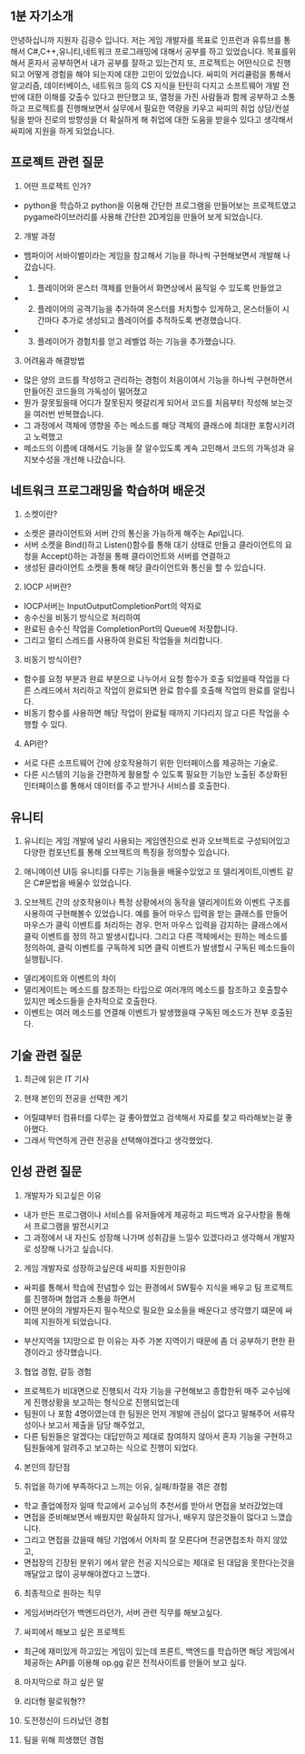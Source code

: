 ## 1분 자기소개 
안녕하십니까 지원자 김광수 입니다.
저는 게임 개발자를 목표로 인프런과 유튜브를 통해서 C#,C++,유니티,네트워크 프로그래밍에 대해서 공부를 하고 있었습니다.
목표를위해서 혼자서 공부하면서 내가 공부를 잘하고 있는건지 또, 프로젝트는 어떤식으로 진행되고 어떻게 경험을 해야 되는지에 대한 고민이 있었습니다.
싸피의 커리큘럼을 통해서 알고리즘, 데이터베이스, 네트워크 등의 CS 지식을 탄탄히 다지고 소프트웨어 개발 전반에 대한 이해를 갖출수 있다고 판단했고 
또, 열정을 가진 사람들과 함께 공부하고 소통하고 프로젝트를 진행해보면서 실무에서 필요한 역량을 키우고 
싸피의 취업 상담/컨설팅을 받아 진로의 방향성을 더 확실하게 해 취업에 대한 도움을 받을수 있다고 생각해서 싸피에 지원을 하게 되었습니다.


## 프로젝트 관련 질문

1. 어떤 프로젝트 인가?
- python을 학습하고 python을 이용해 간단한 프로그램을 만들어보는 프로젝트였고 pygame라이브러리를 사용해 간단한 2D게임을 만들어 보게 되었습니다.

2. 개발 과정
- 뱀파이어 서바이벌이라는 게임을 참고해서 기능을 하나씩 구현해보면서 개발해 나갔습니다.
- 1. 플레이어와 몬스터 객체를 만들어서 화면상에서 움직일 수 있도록 만들었고
- 2. 플레이어의 공격기능을 추가하여 몬스터를 처치할수 있게하고, 몬스터들이 시간마다 추가로 생성되고 플레이어를 추적하도록 변경했습니다.
- 3. 플레이어가 경험치를 얻고 레벨업 하는 기능을 추가했습니다.

3. 어려움과 해결방법

- 많은 양의 코드를 작성하고 관리하는 경험이 처음이여서 기능을 하나씩 구현하면서 만들어진 코드들의 가독성이 떨어졌고
- 뭔가 잘못됬을때 어디가 잘못된지 헷갈리게 되어서 코드를 처음부터 작성해 보는것을 여러번 반복했습니다.
- 그 과정에서 객체에 영향을 주는 메소드를 해당 객체의 클래스에 최대한 포함시키려고 노력했고
- 메소드의 이름에 대해서도 기능을 잘 알수있도록 계속 고민해서 코드의 가독성과 유지보수성을 개선해 나갔습니다.

## 네트워크 프로그래밍을 학습하며 배운것

1. 소켓이란?
- 소켓은 클라이언트와 서버 간의 통신을 가능하게 해주는 Api입니다.
- 서버 소켓을 Bind()하고 Listen()함수를 통해 대기 상태로 만들고 클라이언트의 요청을 Accept()하는 과정을 통해 클라이언트와 서버를 연결하고
- 생성된 클라이언트 소켓을 통해 해당 클라이언트와 통신을 할 수 있습니다.

2. IOCP 서버란?
- IOCP서버는 InputOutputCompletionPort의 약자로 
- 송수신을 비동기 방식으로 처리하여
- 완료된 송수신 작업을 CompletionPort의 Queue에 저장합니다.
- 그리고 멀티 스레드를 사용하여 완료된 작업들을 처리합니다.

3. 비동기 방식이란?
- 함수를 요청 부분과 완료 부분으로 나누어서 요청 함수가 호출 되었을때 작업을 다른 스레드에서 처리하고 작업이 완료되면 완료 함수를 호출해 작업의 완료를 알립니다.
- 비동기 함수를 사용하면 해당 작업이 완료될 때까지 기다리지 않고 다른 작업을 수행할 수 있다.

4. API란?
- 서로 다른 소프트웨어 간에 상호작용하기 위한 인터페이스를 제공하는 기술로.
- 다른 시스템의 기능을 간편하게 활용할 수 있도록 필요한 기능만 노출된 추상화된 인터페이스를 통해서 데이터를 주고 받거나 서비스를 호출한다.

## 유니티
1. 유니티는 게임 개발에 널리 사용되는 게임엔진으로 씬과 오브젝트로 구성되어있고 다양한 컴포넌트를 통해 오브젝트의 특징을 정의할수 있습니다.
2. 애니메이션 UI등 유니티를 다루는 기능들을 배울수있었고 또 델리게이트,이벤트 같은 C#문법을 배울수 있었습니다.

2. 오브젝트 간의 상호작용이나 특정 상황에서의 동작을 델리게이트와 이벤트 구조를 사용하여 구현해볼수 있었습니다.
예를 들어 마우스 입력을 받는 클래스를 만들어 마우스가 클릭 이벤트를 처리하는 경우. 먼저 마우스 입력을 감지하는 클래스에서 클릭 이벤트를 정의 하고 발생시킵니다.
그리고 다른 객체에서는 원하는 메소드를 정의하여, 클릭 이벤트를 구독하게 되면 클릭 이벤트가 발생할시 구독된 메소드들이 실행됩니다.

- 델리게이트와 이벤트의 차이
- 델리게이트는 메소드를 참조하는 타입으로 여러개의 메소드를 참조하고 호출할수 있지만 메소드들을 순차적으로 호출한다.
- 이벤트는 여러 메소드를 연결해 이벤트가 발생했을때 구독된 메소드가 전부 호출된다.

## 기술 관련 질문

1. 최근에 읽은 IT 기사

2. 현재 본인의 전공을 선택한 계기
- 어릴떄부터 컴퓨터를 다루는 걸 좋아했었고 검색해서 자료를 찾고 따라해보는걸 좋아했다.
- 그래서 막연하게 관련 전공을 선택해야겠다고 생각했었다.

## 인성 관련 질문

1. 개발자가 되고싶은 이유
- 내가 만든 프로그램이나 서비스를 유저들에게 제공하고 피드백과 요구사항을 통해서 프로그램을 발전시키고 
- 그 과정에서 내 자신도 성장해 나가며 성취감을 느낄수 있겠다라고 생각해서 개발자로 성장해 나가고 싶습니다.

2. 게임 개발자로 성장하고싶은데 싸피를 지원한이유
- 싸피를 통해서 학습에 전념할수 있는 환경에서 SW필수 지식을 배우고 팀 프로젝트를 진행하며 협업과 소통을 하면서
- 어떤 분야의 개발자든지 필수적으로 필요한 요소들을 배운다고 생각했기 떄문에 싸피에 지원하게 되었습니다.
+ 부산지역을 1지망으로 한 이유는 자주 가본 지역이기 때문에 좀 더 공부하기 편한 환경이라고 생각했습니다.

3. 협업 경험, 갈등 경험
- 프로젝트가 비대면으로 진행되서 각자 기능을 구현해보고 종합한뒤 매주 교수님에게 진행상황을 보고하는 형식으로 진행되었는데
- 팀원이 나 포함 4명이였는데 한 팀원은 먼저 개발에 관심이 없다고 말해주어 서류작성이나 보고서 제출을 담당 해주었고, 
- 다른 팀원들은 알겠다는 대답만하고 제대로 참여하지 않아서 혼자 기능을 구현하고 팀원들에게 알려주고 보고하는 식으로 진행이 되었다.

4. 본인의 장단점

5. 취업을 하기에 부족하다고 느끼는 이유, 실패/좌절을 겪은 경험
- 학교 졸업예정자 일때 학교에서 교수님의 추천서를 받아서 면접을 보러갔었는데
- 면접을 준비해보면서 배웠지만 확실하지 않거나, 배우지 않은것들이 많다고 느꼈습니다.
- 그리고 면접을 갔을때 해당 기업에서 어차피 잘 모른다며 전공면접조차 하지 않았고,
- 면접장의 긴장된 분위기 에서 얕은 전공 지식으로는 제대로 된 대답을 못한다는것을 깨달았고 많이 공부해야겠다고 느꼈다.

6. 최종적으로 원하는 직무
- 게임서버라던가 백엔드라던가, 서버 관련 직무를 해보고싶다. 

7. 싸피에서 해보고 싶은 프로젝트
- 최근에 재미있게 하고있는 게임이 있는데 프론트, 백엔드를 학습하면 해당 게임에서 제공하는 API를 이용해 op.gg 같은 전적사이트를 만들어 보고 싶다.

8. 마지막으로 하고 싶은 말

12. 리더형 팔로워형??
13. 도전정신이 드러났던 경험
14. 팀을 위해 희생했던 경험


